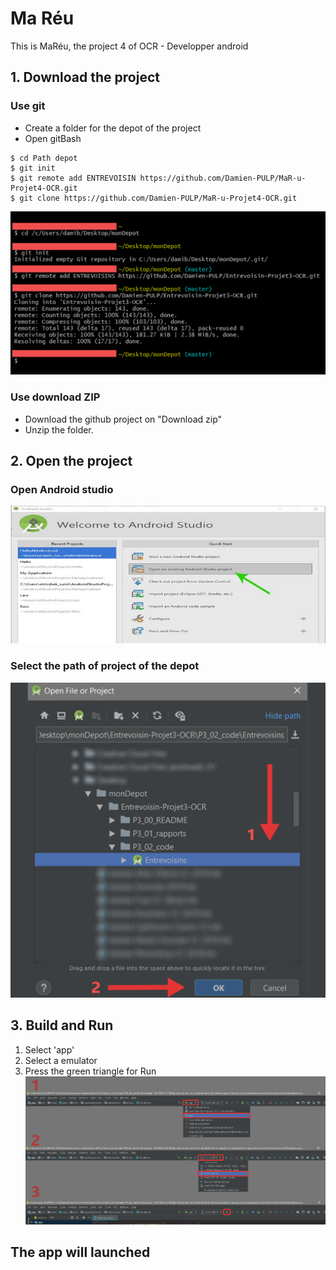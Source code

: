 # Ma Réu
This is MaRéu, the project 4 of OCR - Developper android
## 1. Download the project 
### Use git 
- Create a folder for the depot of the project 
- Open gitBash
```
$ cd Path depot
$ git init 
$ git remote add ENTREVOISIN https://github.com/Damien-PULP/MaR-u-Projet4-OCR.git
$ git clone https://github.com/Damien-PULP/MaR-u-Projet4-OCR.git
```
![alt text](P4_screenshot/1_downloadProject_gitBash.png)
### Use download ZIP
- Download the github project on "Download zip"
- Unzip the folder.
## 2. Open the project
### Open Android studio
![alt text](P4_screenshot/2_Open_project-1.jpg)
### Select the path of project of the depot
![alt text](P4_screenshot/2_Open_project-2.png)
## 3. Build and Run
1. Select 'app'
2. Select a emulator 
3. Press the green triangle for Run
![alt text](P4_screenshot/3_Build_and_run.png)
## The app will launched
